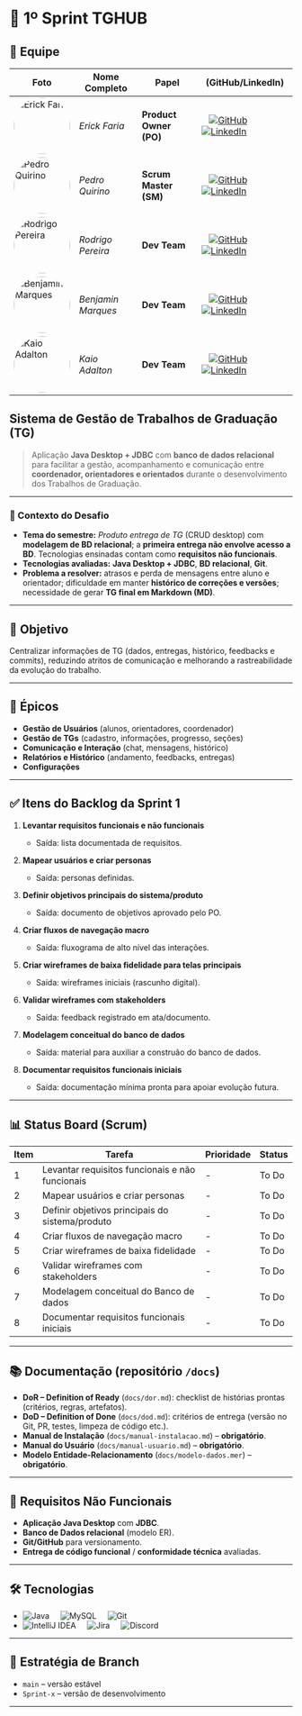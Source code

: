 # 🚀  1º Sprint TGHUB 

## 👥 Equipe
| Foto | Nome Completo | Papel | (GitHub/LinkedIn) |
|---|---|---|---|
| <img src="https://media.licdn.com/dms/image/v2/D4E03AQETqTeWU1u0kQ/profile-displayphoto-shrink_400_400/B4EZcZJ13MHkAg-/0/1748473702240?e=1759968000&v=beta&t=JzKRX1STN03zrwpxW0U8Sc2v6cvh6PZ5ZXv_s6gYYBo" alt="Erick Faria" width="100" style="border-radius:50%"/> | _Erick Faria_ | **Product Owner (PO)** |&nbsp;&nbsp;&nbsp;[![GitHub](https://img.icons8.com/ios-glyphs/30/ffffff/github.png)](https://github.com/ErickvFaria) &nbsp;&nbsp;&nbsp;&nbsp; [![LinkedIn](https://img.icons8.com/ios-filled/30/0077b5/linkedin.png)](https://www.linkedin.com/in/%C3%A9rick-vin%C3%ADcius-79193b253) |
| <img src="https://media.licdn.com/dms/image/v2/D5603AQFB3SF5kKWbpA/profile-displayphoto-shrink_800_800/profile-displayphoto-shrink_800_800/0/1680381556339?e=1759968000&v=beta&t=dCTpHztLS2BHzzqoWRczFyV47yPz03WtsRAlL1g2MD0" alt="Pedro Quirino" width="100" style="border-radius:50%"/> | _Pedro Quirino_ | **Scrum Master (SM)** |&nbsp;&nbsp;&nbsp;[![GitHub](https://img.icons8.com/ios-glyphs/30/ffffff/github.png)](https://github.com/pedroquirino) &nbsp;&nbsp;&nbsp;&nbsp; [![LinkedIn](https://img.icons8.com/ios-filled/30/0077b5/linkedin.png)](https://www.linkedin.com/in/pedro-henrique-quirino-909aa8270) |
| <img src="https://media.licdn.com/dms/image/v2/D4D03AQFIiL3WGBRszg/profile-displayphoto-shrink_400_400/profile-displayphoto-shrink_400_400/0/1665246965939?e=1759968000&v=beta&t=2v3RldR6oCG1jxQOSfeo363Qgzmb_XAMw5TN684mkbM" alt="Rodrigo Pereira" width="100" style="border-radius:50%"/> | _Rodrigo Pereira_ | **Dev Team** |&nbsp;&nbsp;&nbsp;[![GitHub](https://img.icons8.com/ios-glyphs/30/ffffff/github.png)](https://github.com/ropcastr) &nbsp;&nbsp;&nbsp;&nbsp; [![LinkedIn](https://img.icons8.com/ios-filled/30/0077b5/linkedin.png)](https://www.linkedin.com/in/rodrigo-pereira-de-castro-09758853) |
| <img src="https://media.licdn.com/dms/image/v2/D4D03AQGYuR3ifpe5eA/profile-displayphoto-shrink_400_400/B4DZXff2PxHsAg-/0/1743211423151?e=1759968000&v=beta&t=VsJZRlZYbFHNJvotAN86ClaNE173ULiN-o1iDc-IPc0" alt="Benjamin Marques" width="100" style="border-radius:50%"/> | _Benjamin Marques_ | **Dev Team** |&nbsp;&nbsp;&nbsp;[![GitHub](https://img.icons8.com/ios-glyphs/30/ffffff/github.png)](https://github.com/maarquueess) &nbsp;&nbsp;&nbsp;&nbsp; [![LinkedIn](https://img.icons8.com/ios-filled/30/0077b5/linkedin.png)](https://www.linkedin.com/in/benjamin-marques-48a4bb359) |
| <img src="https://media.licdn.com/dms/image/v2/D5603AQGxl091YHkmUg/profile-displayphoto-shrink_400_400/profile-displayphoto-shrink_400_400/0/1730907608299?e=1759968000&v=beta&t=znfCRBn34xHGjLRqJMqx82uiN4W27-jkCbibBHhB-T4" alt="Kaio Adalton" width="100" style="border-radius:50%"/> | _Kaio Adalton_ | **Dev Team** |&nbsp;&nbsp;&nbsp;[![GitHub](https://img.icons8.com/ios-glyphs/30/ffffff/github.png)](https://github.com/onkaidev) &nbsp;&nbsp;&nbsp;&nbsp; [![LinkedIn](https://img.icons8.com/ios-filled/30/0077b5/linkedin.png)](https://www.linkedin.com/in/kaio-braz%C3%A3o) |

##  Sistema de Gestão de Trabalhos de Graduação (TG)

> Aplicação **Java Desktop + JDBC** com **banco de dados relacional** para facilitar a gestão, acompanhamento e comunicação entre **coordenador, orientadores e orientados** durante o desenvolvimento dos Trabalhos de Graduação.

---

### 📄 Contexto do Desafio
- **Tema do semestre:** *Produto entrega de TG* (CRUD desktop) com **modelagem de BD relacional**; a **primeira entrega não envolve acesso a BD**. Tecnologias ensinadas contam como **requisitos não funcionais**. 
- **Tecnologias avaliadas:** **Java Desktop + JDBC**, **BD relacional**, **Git**. 
- **Problema a resolver:** atrasos e perda de mensagens entre aluno e orientador; dificuldade em manter **histórico de correções e versões**; necessidade de gerar **TG final em Markdown (MD)**. 

---

## 🎯 Objetivo
Centralizar informações de TG (dados, entregas, histórico, feedbacks e commits), reduzindo atritos de comunicação e melhorando a rastreabilidade da evolução do trabalho.

---

## 🧩 Épicos
- **Gestão de Usuários** (alunos, orientadores, coordenador)
- **Gestão de TGs** (cadastro, informações, progresso, seções)
- **Comunicação e Interação** (chat, mensagens, histórico)
- **Relatórios e Histórico** (andamento, feedbacks, entregas)
- **Configurações**  

---
## ✅ Itens do Backlog da Sprint 1

1. **Levantar requisitos funcionais e não funcionais**  
   - Saída: lista documentada de requisitos.  

2. **Mapear usuários e criar personas**  
   - Saída: personas definidas.  

3. **Definir objetivos principais do sistema/produto**  
   - Saída: documento de objetivos aprovado pelo PO.  

4. **Criar fluxos de navegação macro**  
   - Saída: fluxograma de alto nível das interações.  

5. **Criar wireframes de baixa fidelidade para telas principais**  
   - Saída: wireframes iniciais (rascunho digital).  

6. **Validar wireframes com stakeholders**  
   - Saída: feedback registrado em ata/documento.

7. **Modelagem conceitual do banco de dados**  
   - Saída: material para auxiliar a construão do banco de dados.  
 
8. **Documentar requisitos funcionais iniciais**  
   - Saída: documentação mínima pronta para apoiar evolução futura.

---

## 📊 Status Board (Scrum)
| Item | Tarefa | Prioridade |Status |
|------|--------|--------|--------|
| 1 | Levantar requisitos funcionais e não funcionais | - |To Do |
| 2 | Mapear usuários e criar personas | - |To Do |
| 3 | Definir objetivos principais do sistema/produto | - |To Do |
| 4 | Criar fluxos de navegação macro | - |To Do |
| 5 | Criar wireframes de baixa fidelidade | - |To Do |
| 6 | Validar wireframes com stakeholders | - |To Do |
| 7 | Modelagem conceitual do Banco de dados | - |To Do |
| 8 | Documentar requisitos funcionais iniciais | - |To Do |

---

## 📚 Documentação (repositório `/docs`)
- **DoR – Definition of Ready** (`docs/dor.md`): checklist de histórias prontas (critérios, regras, artefatos). 
- **DoD – Definition of Done** (`docs/dod.md`): critérios de entrega (versão no Git, PR, testes, limpeza de código etc.). 
- **Manual de Instalação** (`docs/manual-instalacao.md`) – **obrigatório**. 
- **Manual do Usuário** (`docs/manual-usuario.md`) – **obrigatório**. 
- **Modelo Entidade-Relacionamento** (`docs/modelo-dados.mer`) – **obrigatório**. 

---

## 🔧 Requisitos Não Funcionais
- **Aplicação Java Desktop** com **JDBC**.
- **Banco de Dados relacional** (modelo ER).
- **Git/GitHub** para versionamento.
- **Entrega de código funcional**  /  **conformidade técnica** avaliadas. 

---

## 🛠️ Tecnologias
- ![Java](https://img.icons8.com/color/48/java-coffee-cup-logo.png) &nbsp;   &nbsp;      ![MySQL](https://img.icons8.com/color/48/mysql-logo.png)  &nbsp;  &nbsp;      ![Git](https://img.icons8.com/color/48/git.png) 
- ![IntelliJ IDEA](https://img.icons8.com/color/48/intellij-idea.png) &nbsp;    &nbsp;    ![Jira](https://img.icons8.com/color/48/jira.png) &nbsp; &nbsp;               ![Discord](https://img.icons8.com/color/48/discord-logo.png)


---

## 🌿 Estratégia de Branch
- `main` – versão estável
- `Sprint-x` – versão de desenvolvimento

---

